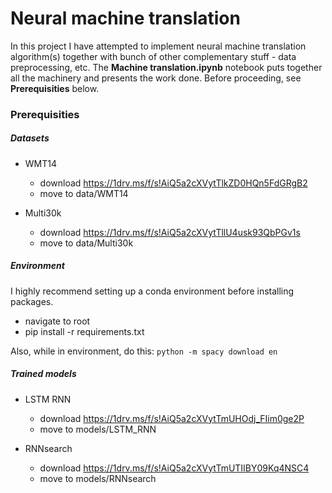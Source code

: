 # Neural machine translation
In this project I have attempted to implement neural machine translation algorithm(s) together with bunch of other complementary stuff -
data preprocessing, etc. The **Machine translation.ipynb** notebook puts together all the machinery and presents the work done. Before
proceeding, see **Prerequisities** below.

### Prerequisities
##### Datasets
* WMT14  
  * download https://1drv.ms/f/s!AiQ5a2cXVytTlkZD0HQn5FdGRgB2  
  * move to data/WMT14

* Multi30k  
  * download https://1drv.ms/f/s!AiQ5a2cXVytTllU4usk93QbPGv1s  
  * move to data/Multi30k

##### Environment
I highly recommend setting up a conda environment before installing packages.
* navigate to root
* pip install -r requirements.txt

Also, while in environment, do this:
`python -m spacy download en`

##### Trained models
* LSTM RNN
   * download https://1drv.ms/f/s!AiQ5a2cXVytTmUHOdj_FIim0ge2P
   * move to models/LSTM_RNN

* RNNsearch
   * download https://1drv.ms/f/s!AiQ5a2cXVytTmUTIIBY09Kq4NSC4
   * move to models/RNNsearch

